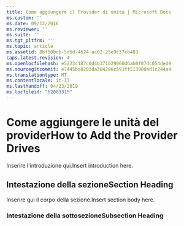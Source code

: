```yaml
---
title: Come aggiungere il Provider di unità | Microsoft Docs
ms.custom: ''
ms.date: 09/12/2016
ms.reviewer: ''
ms.suite: ''
ms.tgt_pltfrm: ''
ms.topic: article
ms.assetid: 8bf50bcb-5d6d-4624-ac02-25e9c37cb403
caps.latest.revision: 4
ms.openlocfilehash: e5223c187c0d4b371b29060d6ab0f07dc054ded9
ms.sourcegitcommit: e7445ba8203da304286c591ff513900ad1c244a4
ms.translationtype: MT
ms.contentlocale: it-IT
ms.lasthandoff: 04/23/2019
ms.locfileid: "62083315"
---
```

# <a name="how-to-add-the-provider-drives"></a><span data-ttu-id="73f40-102">Come aggiungere le unità del provider</span><span class="sxs-lookup"><span data-stu-id="73f40-102">How to Add the Provider Drives</span></span>

<span data-ttu-id="73f40-103">Inserire l'introduzione qui.</span><span class="sxs-lookup"><span data-stu-id="73f40-103">Insert introduction here.</span></span>

## <a name="section-heading"></a><span data-ttu-id="73f40-104">Intestazione della sezione</span><span class="sxs-lookup"><span data-stu-id="73f40-104">Section Heading</span></span>

 <span data-ttu-id="73f40-105">Inserire qui il corpo della sezione.</span><span class="sxs-lookup"><span data-stu-id="73f40-105">Insert section body here.</span></span>

### <a name="subsection-heading"></a><span data-ttu-id="73f40-106">Intestazione della sottosezione</span><span class="sxs-lookup"><span data-stu-id="73f40-106">Subsection Heading</span></span>
